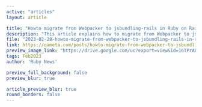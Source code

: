 ```yaml
---
active: "articles"
layout: article

title: "Howto migrate from Webpacker to jsbundling-rails in Ruby on Rails"
description: "This article explains how to migrate from Webpacker to jsbundling-rails in Ruby on Rails."
file: "2023-02-28-howto-migrate-from-webpacker-to-jsbundling-rails-in-ruby-on-rails.md"
link: https://qameta.com/posts/howto-migrate-from-webpacker-to-jsbundling-rails-in-ruby-on-rails/ 
preview_image_link: "https://drive.google.com/uc?export=view&id=16TPrA0BHQvRc_1eXPlC2DeB9WXiHISec"
tags: Feb2023
author: 'Ruby News'

preview_full_background: false
preview_blur: true

article_preview_blur: true
round_borders: false
---
```

